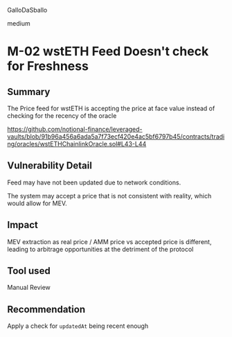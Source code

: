 GalloDaSballo

medium

# M-02 wstETH Feed Doesn't check for Freshness

## Summary

The Price feed for wstETH is accepting the price at face value instead of checking for the recency of the oracle

https://github.com/notional-finance/leveraged-vaults/blob/91b96a456a6ada5a7f73ecf420e4ac5bf6797b45/contracts/trading/oracles/wstETHChainlinkOracle.sol#L43-L44

## Vulnerability Detail

Feed may have not been updated due to network conditions.

The system may accept a price that is not consistent with reality, which would allow for MEV.

## Impact

MEV extraction as real price / AMM price vs accepted price is different, leading to arbitrage opportunities at the detriment of the protocol

## Tool used

Manual Review

## Recommendation

Apply a check for `updatedAt` being recent enough
